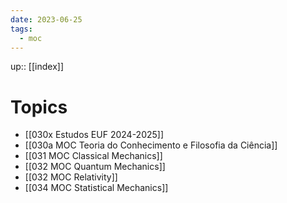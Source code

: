```yaml
---
date: 2023-06-25
tags:
  - moc
---
```

up:: [[index]]

# Topics
- [[030x Estudos EUF 2024-2025]]
- [[030a MOC Teoria do Conhecimento e Filosofia da Ciência]]
- [[031 MOC Classical Mechanics]]
- [[032 MOC Quantum Mechanics]]
- [[032 MOC Relativity]]
- [[034 MOC Statistical Mechanics]]